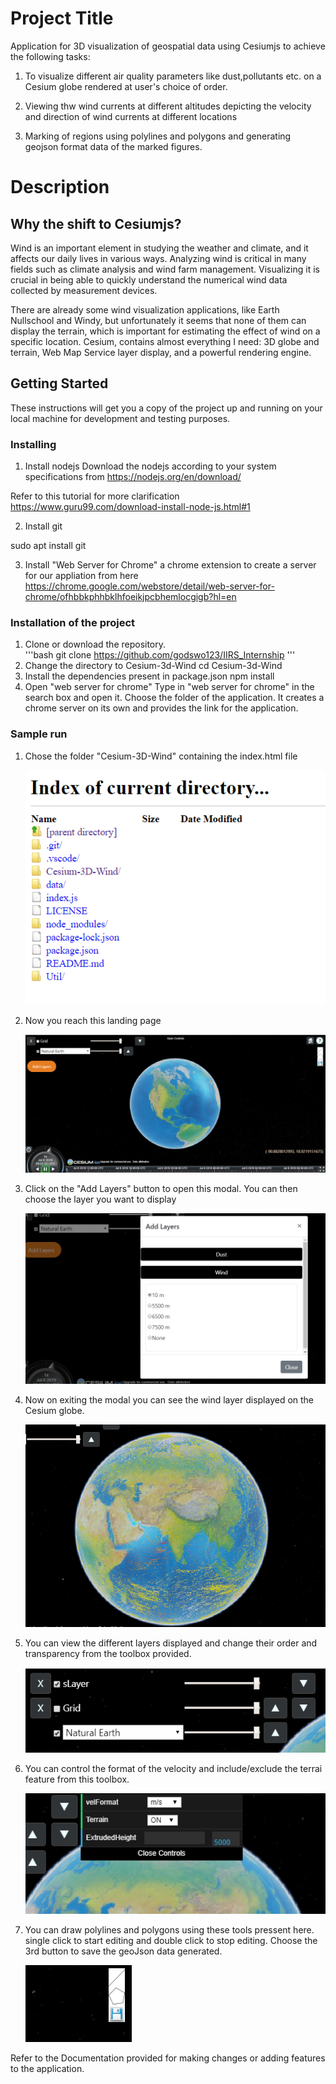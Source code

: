 # Project Title

Application for 3D visualization of geospatial data using Cesiumjs to achieve the following tasks:

1. To visualize different air quality parameters like dust,pollutants etc. on a Cesium globe rendered at user's choice of order.

2. Viewing thw wind currents at different altitudes depicting the velocity and direction of wind currents at different locations

3. Marking of regions using polylines and polygons and generating geojson format data of the marked figures.

# Description

## Why the shift to Cesiumjs?

Wind is an important element in studying the weather and climate, and it affects our daily lives in various ways. Analyzing wind is critical in many fields such as climate analysis and wind farm management. Visualizing it is crucial in being able to quickly understand the numerical wind data collected by measurement devices.

There are already some wind visualization applications, like Earth Nullschool and Windy, but unfortunately it seems that none of them can display the terrain, which is important for estimating the effect of wind on a specific location. Cesium, contains almost everything I need: 3D globe and terrain, Web Map Service layer display, and a powerful rendering engine. 

## Getting Started

These instructions will get you a copy of the project up and running on your local machine for development and testing purposes.

### Installing

1. Install nodejs
Download the nodejs according to your system specifications from
https://nodejs.org/en/download/

Refer to this tutorial for more clarification
https://www.guru99.com/download-install-node-js.html#1

2. Install git

sudo apt install git

3. Install "Web Server for Chrome" a chrome extension to create a server  for our appliation from here 
https://chrome.google.com/webstore/detail/web-server-for-chrome/ofhbbkphhbklhfoeikjpcbhemlocgigb?hl=en

### Installation of the project
1. Clone or download the repository.    
    '''bash
    git clone https://github.com/godswo123/IIRS_Internship
    '''
2. Change the directory to Cesium-3d-Wind
    cd Cesium-3d-Wind
3. Install the dependencies present in package.json
    npm install
4. Open "web server for chrome"
    Type in "web server for chrome" in the search box and open it.
    Choose the folder of the application.
    It creates a chrome server on its own and provides the link for the application.

### Sample run
1. Chose the folder "Cesium-3D-Wind" containing the index.html file 

    ![Choose](/Images/1.PNG?raw=true)

2. Now you reach this landing page

    ![HomePage](/Images/2.PNG?raw=true)

3. Click on the "Add Layers" button to open this modal. You can then choose the layer you want to display

    ![AddLayers](/Images/3.PNG?raw=true)

4. Now on exiting the modal you can see the wind layer displayed on the Cesium globe.

    ![Wind](/Images/4.PNG?raw=true)

5. You can view the different layers displayed and change their order and transparency from the toolbox provided.

    ![Layers](/Images/5.PNG?raw=true)

6. You can control the format of the velocity and include/exclude the terrai feature from this toolbox.

    ![Controls](/Images/6.PNG?raw=true)

7. You can draw polylines and polygons using these tools pressent here. single click to start editing and double click to stop editing. Choose the 3rd button to save the geoJson data generated.

    ![DrawingTools](/Images/7.PNG?raw=true)

Refer to the Documentation provided for making changes or adding features to the application.


